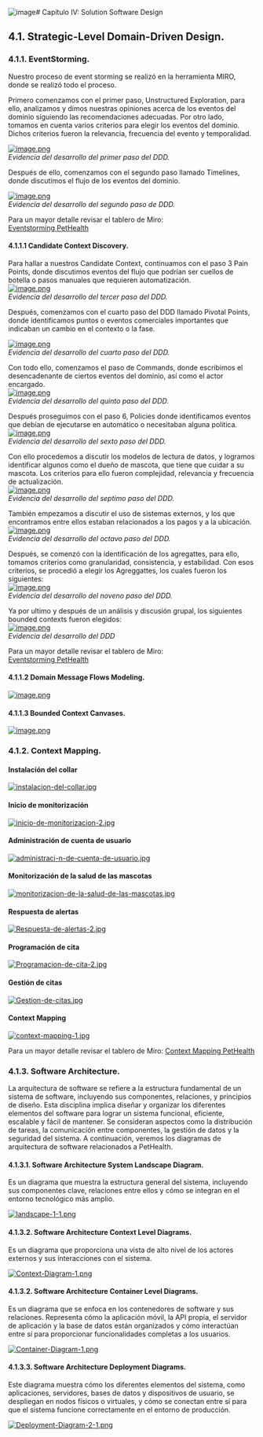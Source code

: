 ![image](https://github.com/XForce-IOt/upc-pre-202401-si572-WS71-XForce-report/assets/83188290/77954ff2-30da-4c11-8570-5cb93dfdd246)# Capítulo IV: Solution Software Design

## 4.1. Strategic-Level Domain-Driven Design.
### 4.1.1. EventStorming.
Nuestro proceso de event storming se realizó en la herramienta MIRO, donde se realizó todo el proceso.

Primero comenzamos con el primer paso, Unstructured Exploration, para ello, analizamos y dimos nuestras opiniones acerca de los eventos del dominio siguiendo las recomendaciones adecuadas. Por otro lado, tomamos en cuenta varios criterios para elegir los eventos del dominio. Dichos criterios fueron la relevancia, frecuencia del evento y temporalidad.

[![image.png](https://i.postimg.cc/8cyrcx0M/image.png)](https://postimg.cc/sGh20Hyg)  
*Evidencia del desarrollo del primer paso del DDD.*

Después de ello, comenzamos con el segundo paso llamado Timelines, donde discutimos el flujo de los eventos del dominio.

[![image.png](https://i.postimg.cc/50LhxVjK/image.png)](https://postimg.cc/HcWZ2Fwb)  
*Evidencia del desarrollo del segundo paso de DDD.*

Para un mayor detalle revisar el tablero de Miro:  
[Eventstorming PetHealth](https://miro.com/app/board/uXjVKVNpMhY=/)

#### 4.1.1.1 Candidate Context Discovery.
Para hallar a nuestros Candidate Context, continuamos con el paso 3 Pain Points, donde discutimos eventos del flujo que podrían ser cuellos de botella o pasos manuales que requieren automatización.  
[![image.png](https://i.postimg.cc/gcRgBs6s/image.png)](https://postimg.cc/Jtr3sbxH)  
*Evidencia del desarrollo del tercer paso del DDD.*

Después, comenzamos con el cuarto paso del DDD llamado Pivotal Points, donde identificamos puntos o eventos comerciales importantes que indicaban un cambio en el contexto o la fase.
 
[![image.png](https://i.postimg.cc/brBYnPH0/image.png)](https://postimg.cc/jnyrVG1C)  
*Evidencia del desarrollo del cuarto paso del DDD.*

Con todo ello, comenzamos el paso de Commands, donde escribimos el desencadenante de ciertos eventos del dominio, así como el actor encargado.  
[![image.png](https://i.postimg.cc/k5mSGN5J/image.png)](https://postimg.cc/bZmrFtbW)  
*Evidencia del desarrollo del quinto paso del DDD.*

Después proseguimos con el paso 6, Policies donde identificamos eventos que debían de ejecutarse en automático o necesitaban alguna politica.  
[![image.png](https://i.postimg.cc/SN4jWQhd/image.png)](https://postimg.cc/t7rXbj7n)  
*Evidencia del desarrollo del sexto paso del DDD.*

Con ello procedemos a discutir los modelos de lectura de datos, y logramos identificar algunos como el dueño de mascota, que tiene que cuidar a su mascota. Los criterios para ello fueron complejidad, relevancia y frecuencia de actualización.  
[![image.png](https://i.postimg.cc/sXfwQC2g/image.png)](https://postimg.cc/wtPhZPJC)  
*Evidencia del desarrollo del septimo paso del DDD.*

También empezamos a discutir el uso de sistemas externos, y los que encontramos entre ellos estaban relacionados a los pagos y a la ubicación.  
[![image.png](https://i.postimg.cc/YCpG2F8T/image.png)](https://postimg.cc/GH5hqHWj)  
*Evidencia del desarrollo del octavo paso del DDD.*

Después, se comenzó con la identificación de los agregattes, para ello, tomamos criterios como granularidad, consistencia, y estabilidad. Con esos criterios, se procedió a elegir los Agreggattes, los cuales fueron los siguientes:  
[![image.png](https://i.postimg.cc/WzWKDggS/image.png)](https://postimg.cc/2LWTMqHB)  
*Evidencia del desarrollo del noveno paso del DDD.*

Ya por ultimo y después de un análisis y discusión grupal, los siguientes bounded contexts fueron elegidos:  
[![image.png](https://i.postimg.cc/YSRxqk1z/image.png)](https://postimg.cc/JyyXPfYs)  
*Evidencia del desarrollo del DDD*

Para un mayor detalle revisar el tablero de Miro:  
[Eventstorming PetHealth](https://miro.com/app/board/uXjVKVNpMhY=/)

#### 4.1.1.2 Domain Message Flows Modeling.
[![image.png](https://i.postimg.cc/cJPfJHvY/image.png)](https://postimg.cc/5HqX7fqN)

#### 4.1.1.3 Bounded Context Canvases.
[![image.png](https://i.postimg.cc/05Y789PM/image.png)](https://postimg.cc/NL0KDqyB)

### 4.1.2. Context Mapping.

#### Instalación del collar

[![instalacion-del-collar.jpg](https://i.postimg.cc/PJxzmPhG/instalacion-del-collar.jpg)](https://postimg.cc/G8WyR3Hz)

#### Inicio de monitorización

[![inicio-de-monitorizacion-2.jpg](https://i.postimg.cc/4y7Hfts3/inicio-de-monitorizacion-2.jpg)](https://postimg.cc/JH8zKsyw)

#### Administración de cuenta de usuario

[![administraci-n-de-cuenta-de-usuario.jpg](https://i.postimg.cc/mkHhfsyz/administraci-n-de-cuenta-de-usuario.jpg)](https://postimg.cc/hQKKTNwc)

#### Monitorización de la salud de las mascotas

[![monitorizacion-de-la-salud-de-las-mascotas.jpg](https://i.postimg.cc/wM80LDF1/monitorizacion-de-la-salud-de-las-mascotas.jpg)](https://postimg.cc/r0j1L0BT)

#### Respuesta de alertas

[![Respuesta-de-alertas-2.jpg](https://i.postimg.cc/t4Tt1ryr/Respuesta-de-alertas-2.jpg)](https://postimg.cc/9r6qKYDT)

#### Programación de cita

[![Programacion-de-cita-2.jpg](https://i.postimg.cc/D0x4nTW7/Programacion-de-cita-2.jpg)](https://postimg.cc/V0bkW2Bh)

#### Gestión de citas

[![Gestion-de-citas.jpg](https://i.postimg.cc/FRZ7V4V0/Gestion-de-citas.jpg)](https://postimg.cc/gXxzG150)

#### Context Mapping

[![context-mapping-1.jpg](https://i.postimg.cc/bJzJ6wg3/context-mapping-1.jpg)](https://postimg.cc/rdPMscvr)

Para un mayor detalle revisar el tablero de Miro: 
[Context Mapping PetHealth](https://miro.com/app/board/uXjVKVvjW8w=/?share_link_id=983505004568 "Context Mapping PetHealth")

### 4.1.3. Software Architecture.

La arquitectura de software se refiere a la estructura fundamental de un sistema de software, incluyendo sus componentes, relaciones, y principios de diseño. Esta disciplina implica diseñar y organizar los diferentes elementos del software para lograr un sistema funcional, eficiente, escalable y fácil de mantener. Se consideran aspectos como la distribución de tareas, la comunicación entre componentes, la gestión de datos y la seguridad del sistema. A continuación, veremos los diagramas de arquitectura de software relacionados a PetHealth. 

#### 4.1.3.1. Software Architecture System Landscape Diagram.

Es un diagrama que muestra la estructura general del sistema, incluyendo sus componentes clave, relaciones entre ellos y cómo se integran en el entorno tecnológico más amplio.

[![landscape-1-1.png](https://i.postimg.cc/zfPT5zTp/landscape-1-1.png)](https://postimg.cc/KKB1Dyqg)

#### 4.1.3.2. Software Architecture Context Level Diagrams.

Es un diagrama que proporciona una vista de alto nivel de los actores externos y sus interacciones con el sistema.

[![Context-Diagram-1.png](https://i.postimg.cc/prKjDK41/Context-Diagram-1.png)](https://postimg.cc/RJVqmJMc)

#### 4.1.3.2. Software Architecture Container Level Diagrams.

Es un diagrama que se enfoca en los contenedores de software y sus relaciones. Representa cómo la aplicación móvil, la API propia, el servidor de aplicación y la base de datos están organizados y cómo interactúan entre sí para proporcionar funcionalidades completas a los usuarios.

[![Container-Diagram-1.png](https://i.postimg.cc/Gh1GbSs0/Container-Diagram-1.png)](https://postimg.cc/vD3czhzX)

#### 4.1.3.3. Software Architecture Deployment Diagrams.

Este diagrama muestra cómo los diferentes elementos del sistema, como aplicaciones, servidores, bases de datos y dispositivos de usuario, se despliegan en nodos físicos o virtuales, y cómo se conectan entre sí para que el sistema funcione correctamente en el entorno de producción.

[![Deployment-Diagram-2-1.png](https://i.postimg.cc/qv13XJD0/Deployment-Diagram-2-1.png)](https://postimg.cc/rDtsqkLY)
